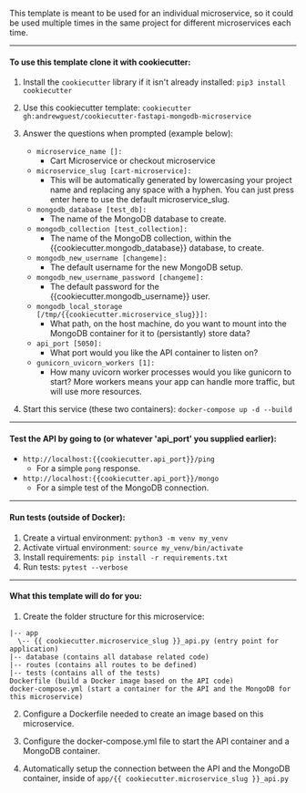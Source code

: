 This template is meant to be used for an individual microservice, so it could be used multiple times in the same project for different microservices each time.

---

#### To use this template clone it with cookiecutter:

1. Install the `cookiecutter` library if it isn't already installed:
   `pip3 install cookiecutter`

2. Use this cookiecutter template: `cookiecutter gh:andrewguest/cookiecutter-fastapi-mongodb-microservice`

3. Answer the questions when prompted (example below):

   - `microservice_name []:`
     - Cart Microservice or checkout microservice
   - `microservice_slug [cart-microservice]:`
     - This will be automatically generated by lowercasing your project name and replacing any space with a hyphen. You can just press enter here to use the default microservice_slug.
   - `mongodb_database [test_db]:`
     - The name of the MongoDB database to create.
   - `mongodb_collection [test_collection]:`
     - The name of the MongoDB collection, within the {{cookiecutter.mongodb_database}} database, to create.
   - `mongodb_new_username [changeme]:`
     - The default username for the new MongoDB setup.
   - `mongodb_new_username_password [changeme]:`
     - The default password for the {{cookiecutter.mongodb_username}} user.
   - `mongodb_local_storage [/tmp/{{cookiecutter.microservice_slug}}]:`
     - What path, on the host machine, do you want to mount into the MongoDB container for it to (persistantly) store data?
   - `api_port [5050]:`
     - What port would you like the API container to listen on?
   - `gunicorn_uvicorn_workers [1]: `
     - How many uvicorn worker processes would you like gunicorn to start? More workers means your app can handle more traffic, but will use more resources.

4. Start this service (these two containers): `docker-compose up -d --build`

---

#### Test the API by going to (or whatever 'api_port' you supplied earlier):

- `http://localhost:{{cookiecutter.api_port}}/ping`
  - For a simple `pong` response.
- `http://localhost:{{cookiecutter.api_port}}/mongo`
  - For a simple test of the MongoDB connection.

---

#### Run tests (outside of Docker):

1. Create a virtual environment: `python3 -m venv my_venv`
2. Activate virtual environment: `source my_venv/bin/activate`
3. Install requirements: `pip install -r requirements.txt`
4. Run tests: `pytest --verbose`

---

#### What this template will do for you:

1. Create the folder structure for this microservice:

```
|-- app
  \-- {{ cookiecutter.microservice_slug }}_api.py (entry point for application)
|-- database (contains all database related code)
|-- routes (contains all routes to be defined)
|-- tests (contains all of the tests)
Dockerfile (build a Docker image based on the API code)
docker-compose.yml (start a container for the API and the MongoDB for this microservice)
```

2. Configure a Dockerfile needed to create an image based on this microservice.

3. Configure the docker-compose.yml file to start the API container and a MongoDB container.

4. Automatically setup the connection between the API and the MongoDB container, inside of `app/{{ cookiecutter.microservice_slug }}_api.py`
